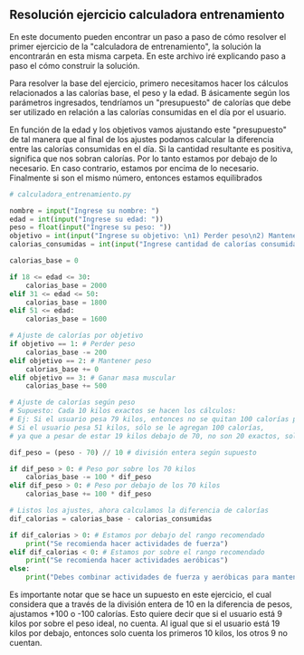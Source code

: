 ## Resolución ejercicio calculadora entrenamiento

En este documento pueden encontrar un paso a paso de cómo resolver el primer ejercicio de la "calculadora de entrenamiento", la solución la encontrarán en esta misma carpeta. En este archivo iré explicando paso a paso el cómo construir la solución.

Para resolver la base del ejercicio, primero necesitamos hacer los cálculos relacionados a las calorías base, el peso y la edad. B
ásicamente según los parámetros ingresados, tendríamos un "presupuesto" de calorías que debe ser utilizado en relación a las calorías consumidas en el día por el usuario.

En función de la edad y los objetivos vamos ajustando este "presupuesto" de tal manera que al final de los ajustes podamos calcular la diferencia entre las calorías consumidas en el día.
Si la cantidad resultante es positiva, significa que nos sobran calorías. Por lo tanto estamos por debajo de lo necesario. En caso contrario, estamos por encima de lo necesario. Finalmente si son el mismo número, entonces estamos equilibrados

```python
# calculadora_entrenamiento.py

nombre = input("Ingrese su nombre: ")
edad = int(input("Ingrese su edad: "))
peso = float(input("Ingrese su peso: "))
objetivo = int(input("Ingrese su objetivo: \n1) Perder peso\n2) Mantener peso\n3) Ganar masa muscular\n: "))
calorias_consumidas = int(input("Ingrese cantidad de calorías consumidas"))

calorias_base = 0

if 18 <= edad <= 30:
    calorias_base = 2000
elif 31 <= edad <= 50:
    calorias_base = 1800
elif 51 <= edad:
    calorias_base = 1600

# Ajuste de calorías por objetivo
if objetivo == 1: # Perder peso
    calorias_base -= 200
elif objetivo == 2: # Mantener peso
    calorias_base += 0
elif objetivo == 3: # Ganar masa muscular
    calorias_base += 500

# Ajuste de calorías según peso
# Supuesto: Cada 10 kilos exactos se hacen los cálculos:
# Ej: Si el usuario pesa 79 kilos, entonces no se quitan 100 calorías por 10 kilos sobre los 70
# Si el usuario pesa 51 kilos, sólo se le agregan 100 calorías, 
# ya que a pesar de estar 19 kilos debajo de 70, no son 20 exactos, solo se cuenta 10 kg

dif_peso = (peso - 70) // 10 # división entera según supuesto

if dif_peso > 0: # Peso por sobre los 70 kilos
    calorias_base -= 100 * dif_peso
elif dif_peso > 0: # Peso por debajo de los 70 kilos
    calorias_base += 100 * dif_peso

# Listos los ajustes, ahora calculamos la diferencia de calorías
dif_calorias = calorias_base - calorias_consumidas

if dif_calorias > 0: # Estamos por debajo del rango recomendado
    print("Se recomienda hacer actividades de fuerza")
elif dif_calorias < 0: # Estamos por sobre el rango recomendado
    print("Se recomienda hacer actividades aeróbicas")
else:
    print("Debes combinar actividades de fuerza y aeróbicas para mantener tus objetivos")
```

Es importante notar que se hace un supuesto en este ejercicio, el cual considera que a través de la división entera de 10 en la diferencia de pesos, ajustamos +100 o -100 calorías.
Esto quiere decir que si el usuario está 9 kilos por sobre el peso ideal, no cuenta. Al igual que si el usuario está 19 kilos por debajo, entonces solo cuenta los primeros 10 kilos, los otros 9 no cuentan.

